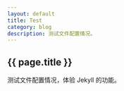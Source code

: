 ```yaml
---
layout: default
title: Test
category: blog
description: 测试文件配置情况。
---
```


## {{ page.title }}

测试文件配置情况，体验 Jekyll 的功能。